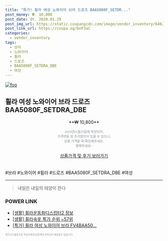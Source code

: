 ```yaml
--- 
title: "특가! 휠라 여성 노와이어 브라 드로즈 BAA5080F_SETDR..." 
post_money: ₩. 10,800 
post_date: dt. 2020.01.29 
post_img_url: https://static.coupangcdn.com/image/vendor_inventory/6462/03610a9688154304fddcaa5168cc49f9641b8c9ebefe6ac09ea6838bbccb.jpg 
post_link_url: https://coupa.ng/bnF3aC 
categories: 
  - vendor_inventory 
tags: 
  - 브라 
  - 노와이어 
  - 휠라 
  - 드로즈 
  - BAA5080F_SETDRA_DBE 
  - 여성 
--- 
```

[![foo](https://static.coupangcdn.com/image/vendor_inventory/6462/03610a9688154304fddcaa5168cc49f9641b8c9ebefe6ac09ea6838bbccb.jpg)](https://coupa.ng/bnF3aC) 

## 휠라 여성 노와이어 브라 드로즈 BAA5080F_SETDRA_DBE 
<p style="text-align: center;">**₩ 10,800**</p> 
<p style="text-align: center;"><span style="color: #898c8f; font-family: Georgia,Times,serif; font-size: 0.75em;">2020년01월29일에 작성되어, <br>가격변동 및 추가할인이 있을 수 있으니,<br> 상품 가격을 꼭!확인해주세요.<br>행복하세요~</span> 
</p>	 
<div markdown="0" style="text-align: center;"><a href="https://coupa.ng/bnF3aC" class="btn btn--success">상품가격 및 후기 보러가기</a></div> 
<br><br> 
  #브라 #노와이어 #휠라 #드로즈 #BAA5080F_SETDRA_DBE #여성 
<hr> 

> 내일은 내일의 태양이 뜬다 


### POWER LINK

* <a href="https://blog.naver.com/sakai111/221767832073" target="_blank"> [생활] 휠라운동화디스럽터2 정보 </a>
* <a href="https://blog.naver.com/sakai111/221788402054" target="_blank"> [생활] 휠라속옷 특가 순위 ~57위</a>
* <a href="https://blog.naver.com/santokki14/221789309380" target="_blank">[특가] 휠라 여성 노와이어 브라 FV4BAA50...</a>

<span style="color: #898c8f; font-family: Georgia,Times,serif; font-size: 0.55em;">파트너스활동으로 작성자에게 일정액의 커미션이 제공될수 있습니다.</span> 

